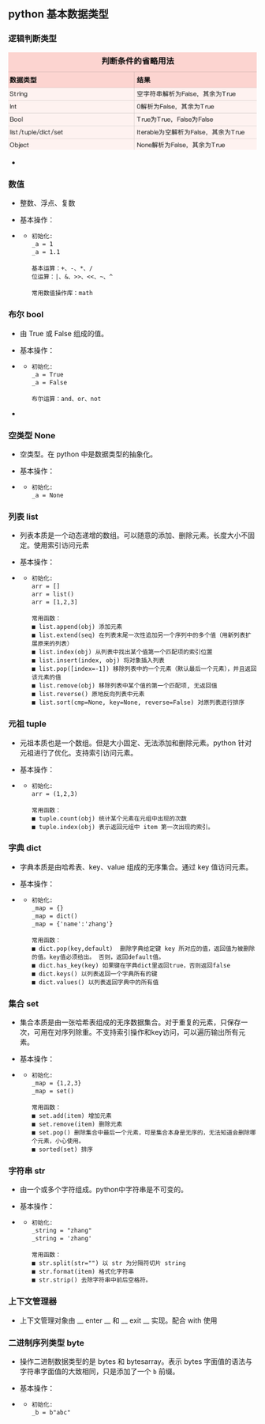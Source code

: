 ## python 基本数据类型

### 逻辑判断类型

![img](image.png)

- 

### 数值 

- 整数、浮点、复数

- 基本操作：

- - ```
    初始化:
    _a = 1
    _a = 1.1
    
    基本运算：+、-、*、/
    位运算：|、&、>>、<<、~、^
    
    常用数值操作库：math
    ```

### 布尔 bool

- 由 True 或 False 组成的值。

- 基本操作：

- - ```
    初始化:
    _a = True
    _a = False
    
    布尔运算：and、or、not
    ```

- 

### 空类型 None

- 空类型。在 python 中是数据类型的抽象化。

- 基本操作：

- - ```
    初始化:
    _a = None
    ```



### 列表 list

- 列表本质是一个动态递增的数组。可以随意的添加、删除元素。长度大小不固定。使用索引访问元素

- 基本操作：

- - ```
    初始化:
    arr = []
    arr = list()
    arr = [1,2,3]
    
    常用函数：
    ■ list.append(obj) 添加元素
    ■ list.extend(seq) 在列表末尾一次性追加另一个序列中的多个值（用新列表扩展原来的列表）
    ■ list.index(obj) 从列表中找出某个值第一个匹配项的索引位置
    ■ list.insert(index, obj) 将对象插入列表
    ■ list.pop([index=-1]) 移除列表中的一个元素（默认最后一个元素），并且返回该元素的值
    ■ list.remove(obj) 移除列表中某个值的第一个匹配项, 无返回值
    ■ list.reverse() 原地反向列表中元素
    ■ list.sort(cmp=None, key=None, reverse=False) 对原列表进行排序
    ```



### 元祖 tuple

- 元祖本质也是一个数组。但是大小固定、无法添加和删除元素。python 针对元祖进行了优化。支持索引访问元素。

- 基本操作：

- - ```
    初始化:
    arr = (1,2,3)
    
    常用函数：
    ■ tuple.count(obj) 统计某个元素在元组中出现的次数
    ■ tuple.index(obj) 表示返回元组中 item 第一次出现的索引。
    ```



### 字典 dict

- 字典本质是由哈希表、key、value 组成的无序集合。通过 key 值访问元素。

- 基本操作：

- - ```
    初始化:
    _map = {}
    _map = dict()
    _map = {'name':'zhang'}
    
    常用函数：
    ■ dict.pop(key,default)  删除字典给定键 key 所对应的值，返回值为被删除的值。key值必须给出。 否则，返回default值。
    ■ dict.has_key(key) 如果键在字典dict里返回true，否则返回false
    ■ dict.keys() 以列表返回一个字典所有的键
    ■ dict.values() 以列表返回字典中的所有值
    ```



### 集合 set

- 集合本质是由一张哈希表组成的无序数据集合。对于重复的元素，只保存一次，可用在对序列除重。不支持索引操作和key访问，可以遍历输出所有元素。

- 基本操作：

- - ```
    初始化:
    _map = {1,2,3}
    _map = set()
    
    常用函数：
    ■ set.add(item) 增加元素
    ■ set.remove(item) 删除元素
    ■ set.pop() 删除集合中最后一个元素，可是集合本身是无序的，无法知道会删除哪个元素，小心使用。
    ■ sorted(set) 排序
    ```

### 字符串 str

- 由一个或多个字符组成。python中字符串是不可变的。

- 基本操作：

- - ```
    初始化:
    _string = "zhang"
    _string = 'zhang'
    
    常用函数：
    ■ str.split(str="") 以 str 为分隔符切片 string
    ■ str.format(item) 格式化字符串
    ■ str.strip() 去除字符串中前后空格符。
    ```



### 上下文管理器

- 上下文管理对象由  __ enter __ 和 __ exit __ 实现。配合 with 使用



### 二进制序列类型 byte

- 操作二进制数据类型的是 bytes 和 bytesarray。表示 bytes 字面值的语法与字符串字面值的大致相同，只是添加了一个 `b` 前缀。

- 基本操作：

- - ```
    初始化:
    _b = b"abc"
    ```

### 

